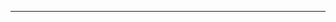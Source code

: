 <!-- ---
# Display name
# Format: Your_given_name Your_surname 
title: Xiaojie Wang

# Username
# Format: this should match the folder name
authors:
- Xiaojie-Wang

# Is this the primary user of the site?
# no need to modify 
superuser: false

# Role/position
# other options like PhD student, Post-doctoral Fellow or Research Assistant, e.g..
role: Researcher, 2019-2021, Professor at Beijing University of Post and Telecommunications

# Organizations/Affiliations
organizations:
- name: The Hong Kong Polytechnic University
  url: ""

interests:
- Natural Language Processing and Speech Information Processing
- Visual Information Processing and multimodal Information Processing
- Fundamentals of Machine Learning and Artificial Intelligence

education:


# Social/Academic Networking
# To disable, comment blew lines with `#`.
social:
- icon: envelope
  icon_pack: fas
  link: 'xjwang@bupt.edu.cn'


# To enable, copy your cv to cv-your_given_name-your_surname/cv.pdf". To disable, comment blew lines with `#`.
# - icon: cv
# icon_pack: ai
# link: resume/cv-andrew-ng/cv.pdf

# Choose which group that you belong to
#  available groups:
#  - Director (Head of Lab)
#  - Research Staffs (RA, Postdoc, RAP, e.g.)
#  - Research Students (Master/PhD student, e.g.)
#  - Visitors (Visiting prof/student, e.g.)
#  - Previous Members (Alumni)
user_groups:
- Alumni
---

Wang Xiaojie is a member of the Communist Party of China. He is a professor and doctoral supervisor of the School of Artificial Intelligence, Beijing University of Posts and Telecommunications. His research interests include computational models of human language cognitive development and their applications in robotics, natural language processing and its applications in Web text data organization and mining. IEICE Associate Editor, Executive Director of Chinese Society for Artificial Intelligence, Deputy Director of Natural Language Processing Committee, director of Chinese Information Processing Society, Special Committee of Computational Linguistics, Special Committee of Chinese Information Technology, Chinese Computer Society, Vice president of Beijing Artificial Intelligence Society. -->

---
